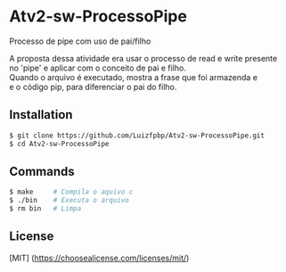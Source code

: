 # Atv2-sw-ProcessoPipe
Processo de pipe com uso de pai/filho <br/>

A proposta dessa atividade era usar o processo de read e write presente <br/>
no 'pipe' e aplicar com o conceito de pai e filho.<br/>
Quando o arquivo é executado, mostra a frase que foi armazenda e <br/>
e o código pip, para diferenciar o pai do filho.<br/>

## Installation
```bash
$ git clone https://github.com/Luizfpbp/Atv2-sw-ProcessoPipe.git
$ cd Atv2-sw-ProcessoPipe
```


## Commands
```bash
$ make     # Compila o aquivo c
$ ./bin    # Executa o arquivo
$ rm bin   # Limpa
```

## License
[MIT]
(https://choosealicense.com/licenses/mit/)
